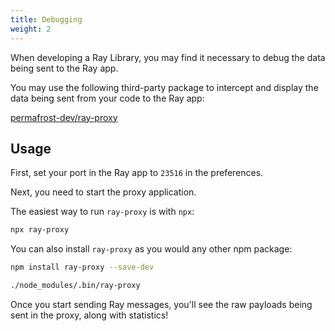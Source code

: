 ```yaml
---
title: Debugging
weight: 2
---
```


When developing a Ray Library, you may find it necessary to debug the data being sent to the Ray app.

You may use the following third-party package to intercept and display the data being sent from your code to the Ray app:

[permafrost-dev/ray-proxy](https://github.com/permafrost-dev/ray-proxy)

## Usage

First, set your port in the Ray app to `23516` in the preferences.

Next, you need to start the proxy application.

The easiest way to run `ray-proxy` is with `npx`:

```bash
npx ray-proxy
```

You can also install `ray-proxy` as you would any other npm package:

```bash
npm install ray-proxy --save-dev

./node_modules/.bin/ray-proxy
```

Once you start sending Ray messages, you'll see the raw payloads being sent in the proxy, along with statistics!
